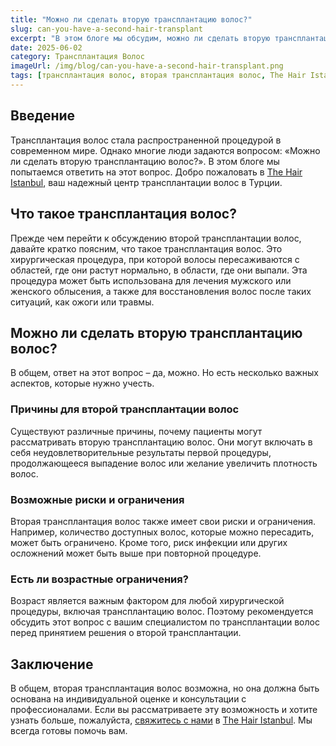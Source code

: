 ```yaml
---
title: "Можно ли сделать вторую трансплантацию волос?"
slug: can-you-have-a-second-hair-transplant
excerpt: "В этом блоге мы обсудим, можно ли сделать вторую трансплантацию волос и какие могут быть последствия."
date: 2025-06-02
category: Трансплантация Волос
imageUrl: /img/blog/can-you-have-a-second-hair-transplant.png
tags: [трансплантация волос, вторая трансплантация волос, The Hair Istanbul]
---
```


<h2>Введение</h2>
<p>Трансплантация волос стала распространенной процедурой в современном мире. Однако многие люди задаются вопросом: «Можно ли сделать вторую трансплантацию волос?». В этом блоге мы попытаемся ответить на этот вопрос. Добро пожаловать в <a href="https://thehairistanbul.com">The Hair Istanbul</a>, ваш надежный центр трансплантации волос в Турции.</p>

<h2>Что такое трансплантация волос?</h2>
<p>Прежде чем перейти к обсуждению второй трансплантации волос, давайте кратко поясним, что такое трансплантация волос. Это хирургическая процедура, при которой волосы пересаживаются с областей, где они растут нормально, в области, где они выпали. Эта процедура может быть использована для лечения мужского или женского облысения, а также для восстановления волос после таких ситуаций, как ожоги или травмы.</p>

<h2>Можно ли сделать вторую трансплантацию волос?</h2>
<p>В общем, ответ на этот вопрос – да, можно. Но есть несколько важных аспектов, которые нужно учесть.</p>

<h3>Причины для второй трансплантации волос</h3>
<p>Существуют различные причины, почему пациенты могут рассматривать вторую трансплантацию волос. Они могут включать в себя неудовлетворительные результаты первой процедуры, продолжающееся выпадение волос или желание увеличить плотность волос.</p>

<h3>Возможные риски и ограничения</h3>
<p>Вторая трансплантация волос также имеет свои риски и ограничения. Например, количество доступных волос, которые можно пересадить, может быть ограничено. Кроме того, риск инфекции или других осложнений может быть выше при повторной процедуре.</p>

<h3>Есть ли возрастные ограничения?</h3>
<p>Возраст является важным фактором для любой хирургической процедуры, включая трансплантацию волос. Поэтому рекомендуется обсудить этот вопрос с вашим специалистом по трансплантации волос перед принятием решения о второй трансплантации.</p>

<h2>Заключение</h2>
<p>В общем, вторая трансплантация волос возможна, но она должна быть основана на индивидуальной оценке и консультации с профессионалами. Если вы рассматриваете эту возможность и хотите узнать больше, пожалуйста, <a href="https://thehairistanbul.com/contact">свяжитесь с нами</a> в <a href="https://thehairistanbul.com">The Hair Istanbul</a>. Мы всегда готовы помочь вам.</p>